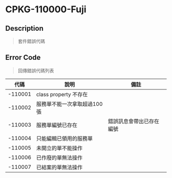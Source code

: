 # CPKG-110000-Fuji

## Description

> 套件錯誤代碼

## Error Code

> 回傳錯誤代碼列表

| 代碼    | 說明                                  | 備註                   |
|--------|---------------------------------------|------------------------|
| -110001 | class property 不存在                  |                        |
| -110002 | 服務單不能一次拿取超過100張              |                        |
| -110003 | 服務單編號已存在              | 錯誤訊息會帶出已存在編號                       |
| -110004 | 只能編輯已領用的服務單              |                        |
| -110005 | 未開立的單不能操作              |                        |
| -110006 | 已作廢的單無法操作              |                        |
| -110007 | 已結案的單無法操作              |                        |
